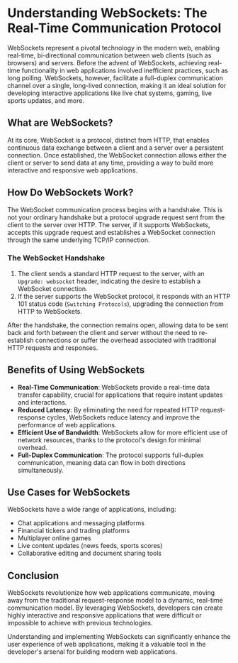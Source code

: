 # Understanding WebSockets: The Real-Time Communication Protocol

WebSockets represent a pivotal technology in the modern web, enabling real-time, bi-directional communication between web clients (such as browsers) and servers. Before the advent of WebSockets, achieving real-time functionality in web applications involved inefficient practices, such as long polling. WebSockets, however, facilitate a full-duplex communication channel over a single, long-lived connection, making it an ideal solution for developing interactive applications like live chat systems, gaming, live sports updates, and more.

## What are WebSockets?

At its core, WebSocket is a protocol, distinct from HTTP, that enables continuous data exchange between a client and a server over a persistent connection. Once established, the WebSocket connection allows either the client or server to send data at any time, providing a way to build more interactive and responsive web applications.

## How Do WebSockets Work?

The WebSocket communication process begins with a handshake. This is not your ordinary handshake but a protocol upgrade request sent from the client to the server over HTTP. The server, if it supports WebSockets, accepts this upgrade request and establishes a WebSocket connection through the same underlying TCP/IP connection.

### The WebSocket Handshake

1. The client sends a standard HTTP request to the server, with an `Upgrade: websocket` header, indicating the desire to establish a WebSocket connection.
2. If the server supports the WebSocket protocol, it responds with an HTTP 101 status code (`Switching Protocols`), upgrading the connection from HTTP to WebSockets.

After the handshake, the connection remains open, allowing data to be sent back and forth between the client and server without the need to re-establish connections or suffer the overhead associated with traditional HTTP requests and responses.

## Benefits of Using WebSockets

- **Real-Time Communication**: WebSockets provide a real-time data transfer capability, crucial for applications that require instant updates and interactions.
- **Reduced Latency**: By eliminating the need for repeated HTTP request-response cycles, WebSockets reduce latency and improve the performance of web applications.
- **Efficient Use of Bandwidth**: WebSockets allow for more efficient use of network resources, thanks to the protocol's design for minimal overhead.
- **Full-Duplex Communication**: The protocol supports full-duplex communication, meaning data can flow in both directions simultaneously.

## Use Cases for WebSockets

WebSockets have a wide range of applications, including:

- Chat applications and messaging platforms
- Financial tickers and trading platforms
- Multiplayer online games
- Live content updates (news feeds, sports scores)
- Collaborative editing and document sharing tools

## Conclusion

WebSockets revolutionize how web applications communicate, moving away from the traditional request-response model to a dynamic, real-time communication model. By leveraging WebSockets, developers can create highly interactive and responsive applications that were difficult or impossible to achieve with previous technologies.

Understanding and implementing WebSockets can significantly enhance the user experience of web applications, making it a valuable tool in the developer's arsenal for building modern web applications.
